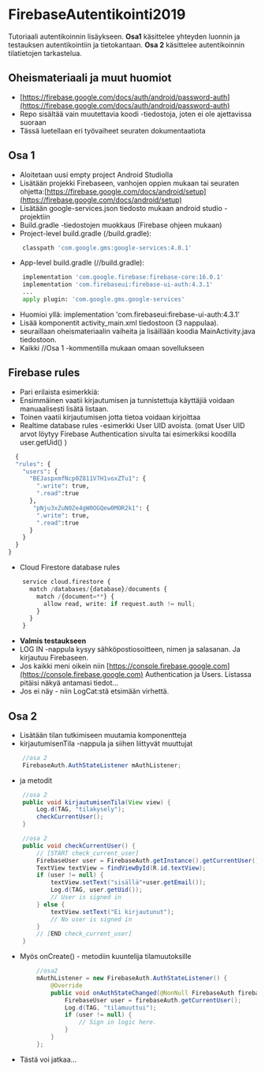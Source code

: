 # FirebaseAutentikointi2019
Tutoriaali autentikoinnin lisäykseen. **Osa1** käsittelee yhteyden luonnin ja testauksen autentikointiin ja tietokantaan. **Osa 2** käsittelee autentikoinnin tilatietojen tarkastelua.

## Oheismateriaali ja muut huomiot
* [https://firebase.google.com/docs/auth/android/password-auth](https://firebase.google.com/docs/auth/android/password-auth)
* Repo sisältää vain muutettavia koodi -tiedostoja, joten ei ole ajettavissa suoraan
* Tässä luetellaan eri työvaiheet seuraten dokumentaatiota


## Osa 1
* Aloitetaan uusi empty project Android Studiolla
* Lisätään projekki Firebaseen, vanhojen oppien mukaan tai seuraten ohjetta:[https://firebase.google.com/docs/android/setup](https://firebase.google.com/docs/android/setup) 
* Lisätään google-services.json tiedosto mukaan android studio -projektiin
* Build.gradle -tiedostojen muokkaus (Firebase ohjeen mukaan)
* Project-level build.gradle (<project>/build.gradle):
```python
    classpath 'com.google.gms:google-services:4.0.1' 
```
* App-level build.gradle (<project>/<app-module>/build.gradle):
```python 
    implementation 'com.google.firebase:firebase-core:16.0.1'
    implementation 'com.firebaseui:firebase-ui-auth:4.3.1'
    ...
    apply plugin: 'com.google.gms.google-services'
```
* Huomioi yllä: implementation 'com.firebaseui:firebase-ui-auth:4.3.1'
* Lisää komponentit activity_main.xml tiedostoon (3 nappulaa).
* seuraillaan oheismateriaalin vaiheita ja lisäillään koodia MainActivity.java tiedostoon.
* Kaikki //Osa 1 -kommentilla mukaan omaan sovellukseen

## Firebase rules
* Pari erilaista esimerkkiä: 
* Ensimmäinen vaatii kirjautumisen ja tunnistettuja käyttäjiä voidaan manuaalisesti lisätä listaan. 
* Toinen vaatii kirjautumisen jotta tietoa voidaan kirjoittaa 
* Realtime database rules -esimerkki User UID avoista. (omat User UID arvot löytyy Firebase Authentication sivulta  tai esimerkiksi koodilla user.getUid()    )
```python
  {
  "rules": {
  	"users": {
      "BEJaspxmfNcp0Z811V7H1voxZTu1": {
        ".write": true,
        ".read":true
      },
       "pNju3xZuN0Ze4gW0OGQew0MOR2k1": {
        ".write": true,
        ".read":true
      } 
    }   
  }
}
```
* Cloud Firestore database rules
```python
    service cloud.firestore {
      match /databases/{database}/documents {
        match /{document=**} {
          allow read, write: if request.auth != null; 
        }
      }
    }
```

* **Valmis testaukseen**
* LOG IN -nappula kysyy sähköpostiosoitteen, nimen ja salasanan. Ja kirjautuu Firebaseen.
* Jos kaikki meni oikein niin [https://console.firebase.google.com](https://console.firebase.google.com) Authentication ja Users. Listassa pitäisi näkyä antamasi tiedot...
* Jos ei näy - niin LogCat:stä etsimään virhettä.


## Osa 2
* Lisätään tilan tutkimiseen muutamia komponentteja
* kirjautumisenTila -nappula ja siihen liittyvät muuttujat
```java
    //osa 2
    FirebaseAuth.AuthStateListener mAuthListener;
```
* ja metodit
```java
    //osa 2
    public void kirjautumisenTila(View view) {
        Log.d(TAG, "tilakysely");
        checkCurrentUser();
    }

    //osa 2
    public void checkCurrentUser() {
        // [START check_current_user]
        FirebaseUser user = FirebaseAuth.getInstance().getCurrentUser();
        TextView textView = findViewById(R.id.textView);
        if (user != null) {
            textView.setText("sisällä"+user.getEmail());
            Log.d(TAG, user.getUid());
            // User is signed in
        } else {
            textView.setText("Ei kirjautunut");
            // No user is signed in
        }
        // [END check_current_user]
    }
```

* Myös onCreate() - metodiin kuuntelija tilamuutoksille
```java
        //osa2
        mAuthListener = new FirebaseAuth.AuthStateListener() {
            @Override
            public void onAuthStateChanged(@NonNull FirebaseAuth firebaseAuth) {
                FirebaseUser user = firebaseAuth.getCurrentUser();
                Log.d(TAG, "tilamuuttui");
                if (user != null) {
                    // Sign in logic here.
                }
            }
        };
```
* Tästä voi jatkaa...